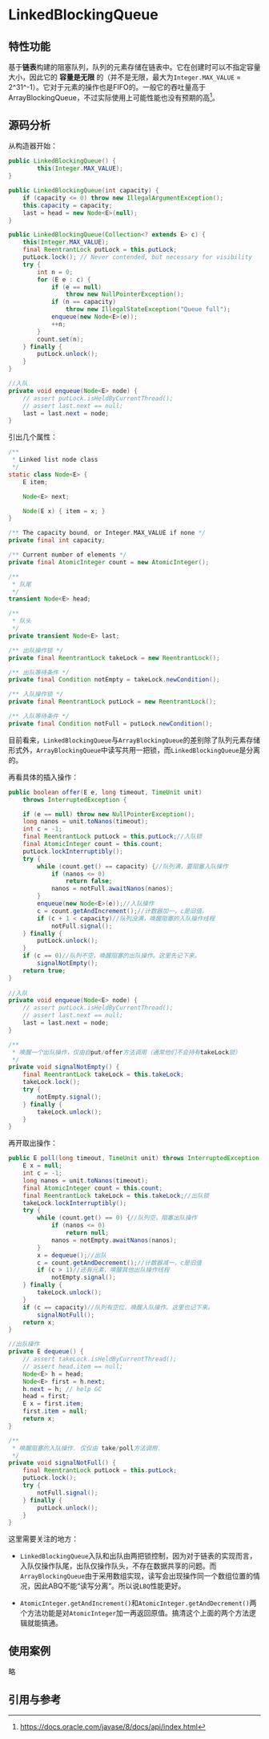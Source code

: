# LinkedBlockingQueue

## 特性功能

基于**链表**构建的阻塞队列，队列的元素存储在链表中。它在创建时可以不指定容量大小，因此它的 **容量是无限** 的（并不是无限，最大为`Integer.MAX_VALUE` = 2^31^-1）。它对于元素的操作也是FIFO的。一般它的吞吐量高于ArrayBlockingQueue，不过实际使用上可能性能也没有预期的高[^1]。

## 源码分析

从构造器开始：

```java
public LinkedBlockingQueue() {
        this(Integer.MAX_VALUE);
}

public LinkedBlockingQueue(int capacity) {
    if (capacity <= 0) throw new IllegalArgumentException();
    this.capacity = capacity;
    last = head = new Node<E>(null);
}

public LinkedBlockingQueue(Collection<? extends E> c) {
    this(Integer.MAX_VALUE);
    final ReentrantLock putLock = this.putLock;
    putLock.lock(); // Never contended, but necessary for visibility
    try {
        int n = 0;
        for (E e : c) {
            if (e == null)
                throw new NullPointerException();
            if (n == capacity)
                throw new IllegalStateException("Queue full");
            enqueue(new Node<E>(e));
            ++n;
        }
        count.set(n);
    } finally {
        putLock.unlock();
    }
}

//入队
private void enqueue(Node<E> node) {
    // assert putLock.isHeldByCurrentThread();
    // assert last.next == null;
    last = last.next = node;
}
```

引出几个属性：

```java
/**
 * Linked list node class
 */
static class Node<E> {
    E item;

    Node<E> next;

    Node(E x) { item = x; }
}

/** The capacity bound, or Integer.MAX_VALUE if none */
private final int capacity;

/** Current number of elements */
private final AtomicInteger count = new AtomicInteger();

/**
 * 队尾
 */
transient Node<E> head;

/**
 * 队头
 */
private transient Node<E> last;

/** 出队操作锁 */
private final ReentrantLock takeLock = new ReentrantLock();

/** 出队等待条件 */
private final Condition notEmpty = takeLock.newCondition();

/** 入队操作锁 */
private final ReentrantLock putLock = new ReentrantLock();

/** 入队等待条件 */
private final Condition notFull = putLock.newCondition();
```

目前看来，`LinkedBlockingQueue`与`ArrayBlockingQueue`的差别除了队列元素存储形式外，`ArrayBlockingQueue`中读写共用一把锁，而`LinkedBlockingQueue`是分离的。

再看具体的插入操作：

```java
public boolean offer(E e, long timeout, TimeUnit unit)
    throws InterruptedException {

    if (e == null) throw new NullPointerException();
    long nanos = unit.toNanos(timeout);
    int c = -1;
    final ReentrantLock putLock = this.putLock;//入队锁
    final AtomicInteger count = this.count;
    putLock.lockInterruptibly();
    try {
        while (count.get() == capacity) {//队列满，要阻塞入队操作
            if (nanos <= 0)
                return false;
            nanos = notFull.awaitNanos(nanos);
        }
        enqueue(new Node<E>(e));//入队操作
        c = count.getAndIncrement();//计数器加一，c是旧值。
        if (c + 1 < capacity)//队列没满，唤醒阻塞的入队操作线程
            notFull.signal();
    } finally {
        putLock.unlock();
    }
    if (c == 0)//队列不空，唤醒阻塞的出队操作。这里先记下来。
        signalNotEmpty();
    return true;
}
   
//入队
private void enqueue(Node<E> node) {
    // assert putLock.isHeldByCurrentThread();
    // assert last.next == null;
    last = last.next = node;
}

/**
 * 唤醒一个出队操作，仅由自put/offer方法调用（通常他们不会持有takeLock锁）
 */
private void signalNotEmpty() {
    final ReentrantLock takeLock = this.takeLock;
    takeLock.lock();
    try {
        notEmpty.signal();
    } finally {
        takeLock.unlock();
    }
}

```

再开取出操作：

```java
public E poll(long timeout, TimeUnit unit) throws InterruptedException {
    E x = null;
    int c = -1;
    long nanos = unit.toNanos(timeout);
    final AtomicInteger count = this.count;
    final ReentrantLock takeLock = this.takeLock;//出队锁
    takeLock.lockInterruptibly();
    try {
        while (count.get() == 0) {//队列空，阻塞出队操作
            if (nanos <= 0)
                return null;
            nanos = notEmpty.awaitNanos(nanos);
        }
        x = dequeue();//出队
        c = count.getAndDecrement();//计数器减一，c是旧值
        if (c > 1)//还有元素，唤醒其他出队操作线程
            notEmpty.signal();
    } finally {
        takeLock.unlock();
    }
    if (c == capacity)//队列有空位，唤醒入队操作。这里也记下来。
        signalNotFull();
    return x;
}

//出队操作
private E dequeue() {
    // assert takeLock.isHeldByCurrentThread();
    // assert head.item == null;
    Node<E> h = head;
    Node<E> first = h.next;
    h.next = h; // help GC
    head = first;
    E x = first.item;
    first.item = null;
    return x;
}

/**
 * 唤醒阻塞的入队操作. 仅仅由 take/poll方法调用.
 */
private void signalNotFull() {
    final ReentrantLock putLock = this.putLock;
    putLock.lock();
    try {
        notFull.signal();
    } finally {
        putLock.unlock();
    }
}
```

这里需要关注的地方：

- `LinkedBlockingQueue`入队和出队由两把锁控制，因为对于链表的实现而言，入队仅操作队尾，出队仅操作队头，不存在数据共享的问题。而`ArrayBlockingQueue`由于采用数组实现，读写会出现操作同一个数组位置的情况，因此ABQ不能“读写分离“。所以说`LBQ`性能更好。

- `AtomicInteger.getAndIncrement()`和`AtomicInteger.getAndDecrement()`两个方法功能是对`AtomicInteger`加一再返回原值。搞清这个上面的两个方法逻辑就能搞通。

  

## 使用案例

略





## 引用与参考

[^1]: https://docs.oracle.com/javase/8/docs/api/index.html